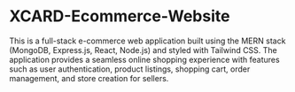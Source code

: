 # XCARD-Ecommerce-Website
This is a full-stack e-commerce web application built using the MERN stack (MongoDB, Express.js, React, Node.js) and styled with Tailwind CSS. The application provides a seamless online shopping experience with features such as user authentication, product listings, shopping cart, order management, and store creation for sellers.
